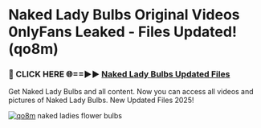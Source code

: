 # Naked Lady Bulbs Original Videos 0nlyFans Leaked - Files Updated! (qo8m)

<h3>🔴 CLICK HERE 🌐==►► <a href="https://tinyurl.com/yckcrads" rel="nofollow">Naked Lady Bulbs Updated Files</a></h3>

Get Naked Lady Bulbs and all content. Now you can access all videos and pictures of Naked Lady Bulbs. New Updated Files 2025!

[![qo8m](https://i.imgur.com/hpKpOFt.gif)](https://tinyurl.com/yckcrads)
naked ladies flower bulbs